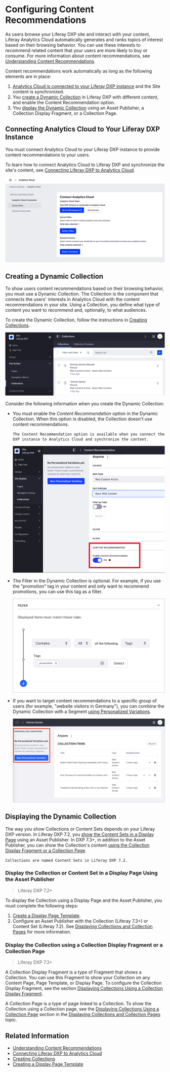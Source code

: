 # Configuring Content Recommendations

As users browse your Liferay DXP site and interact with your content, Liferay Analytics Cloud automatically generates and ranks topics of interest based on their browsing behavior. You can use these interests to recommend related content that your users are more likely to buy or consume. For more information about content recommendations, see [Understanding Content Recommendations](./understanding-content-recommendations.md).

Content recommendations work automatically as long as the following elements are in place:

1. [Analytics Cloud is connected to your Liferay DXP instance](#connecting-analytics-cloud-to-your-liferay-dxp-instance) and the Site content is synchronized.
2. You [create a Dynamic Collection](#creating-a-dynamic-collection) in Liferay DXP with different content, and enable the Content Recommendation option.
3. You [display the Dynamic Collection](#displaying-the-dynamic-collection) using an Asset Publisher, a Collection Display Fragment, or a Collection Page.

## Connecting Analytics Cloud to Your Liferay DXP Instance

You must connect Analytics Cloud to your Liferay DXP instance to provide content recommendations to your users.

To learn how to connect Analytics Cloud to Liferay DXP and synchronize the site's content, see [Connecting Liferay DXP to Analytics Cloud](https://learn.liferay.com/analytics-cloud/latest/en/getting-started/connecting-data-sources/connecting-liferay-dxp-to-analytics-cloud.html).

![Connecting Liferay DXP to Analytics Cloud](./configuring-content-recommendations/images/02.png)

## Creating a Dynamic Collection

To show users content recommendations based on their browsing behavior, you must use a Dynamic Collection. The Collection is the component that connects the users' interests in Analytics Cloud with the content recommendations in your site. Using a Collection, you define what type of content you want to recommend and, optionally, to what audiences.

To create the Dynamic Collection, follow the instructions in [Creating Collections](../../content-authoring-and-management/collections-and-collection-pages/creating-collections.md#creating-a-dynamic-collection).

![Managing Collections in Liferay DXP](./configuring-content-recommendations/images/01.png)

Consider the following information when you create the Dynamic Collection:

- You must enable the *Content Recommendation* option in the Dynamic Collection. When this option is disabled, the Collection doesn't use content recommendations.

    ```note::
    The Content Recommendation option is available when you connect the DXP instance to Analytics Cloud and synchronize the content.
    ```

    ![Enable the Content Recommendation option for the Dynamic Collection](./configuring-content-recommendations/images/03.png)

- The Filter in the Dynamic Collection is optional. For example, if you use the "promotion" tag in your content and only want to recommend promotions, you can use this tag as a filter.

    ![You can optionally use a Filter in the Dynamic Collection for your content recommendations](./configuring-content-recommendations/images/04.png)

- If you want to target content recommendations to a specific group of users (for example, "website visitors in Germany"), you can combine the Dynamic Collection with a Segment [using Personalized Variations](./experience-personalization/personalizing-collections.md).

    ![Customize your content recommendations Collection for a specific user Segment](./configuring-content-recommendations/images/05.png)

## Displaying the Dynamic Collection

The way you show Collections or Content Sets depends on your Liferay DXP version. In Liferay DXP 7.2, you [show the Content Sets in a Display Page](#display-the-collection-or-content-set-in-a-display-page-using-the-asset-publisher) using an Asset Publisher. In DXP 7.3+, in addition to the Asset Publisher, you can show the Collection's content [using the Collection Display Fragment or a Collection Page](#display-the-collection-using-a-collection-display-fragment-or-a-collection-page).

```note::
Collections are named Content Sets in Liferay DXP 7.2.
```

### Display the Collection or Content Set in a Display Page Using the Asset Publisher

> Liferay DXP 7.2+

To display the Collection using a Display Page and the Asset Publisher, you must complete the following steps:

1. [Create a Display Page Template](../displaying-content/using-display-page-templates/creating-a-display-page-template.md).
1. Configure an Asset Publisher with the Collection (Liferay 7.3+) or Content Set (Liferay 7.2). See [Displaying Collections and Collection Pages](../../content-authoring-and-management/collections-and-collection-pages/displaying-collections-and-collection-pages.md) for more information.

### Display the Collection using a Collection Display Fragment or a Collection Page

> Liferay DXP 7.3+

A Collection Display Fragment is a type of Fragment that shows a Collection. You can use this Fragment to show your Collection on any Content Page, Page Template, or Display Page. To configure the Collection Display Fragment, see the section [Displaying Collections Using a Collection Display Fragment](../../content-authoring-and-management/collections-and-collection-pages/displaying-collections-and-collection-pages.md#displaying-collections-using-a-collection-display-fragment).

A Collection Page is a type of page linked to a Collection. To show the Collection using a Collection page, see the [Displaying Collections Using a Collection Page](../../content-authoring-and-management/collections-and-collection-pages/displaying-collections-and-collection-pages.md#displaying-collections-using-a-collection-page) section in the [Displaying Collections and Collection Pages](../../content-authoring-and-management/collections-and-collection-pages/displaying-collections-and-collection-pages.md) topic.

## Related Information

- [Understanding Content Recommendations](./understanding-content-recommendations.md)
- [Connecting Liferay DXP to Analytics Cloud](https://learn.liferay.com/analytics-cloud/latest/en/getting-started/connecting-data-sources/connecting-liferay-dxp-to-analytics-cloud.html)
- [Creating Collections](../../content-authoring-and-management/collections-and-collection-pages/creating-collections.md#creating-a-dynamic-collection)
- [Creating a Display Page Template](../displaying-content/using-display-page-templates/creating-a-display-page-template.md)

